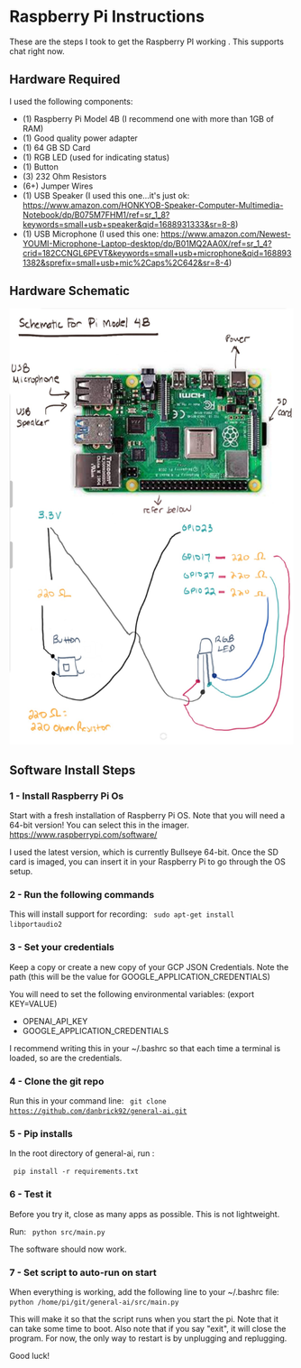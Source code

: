 # Raspberry Pi Instructions
These are the steps I took to get the Raspberry PI working .
This supports chat right now.


## Hardware Required
I used the following components:
- (1) Raspberry Pi Model 4B (I recommend one with more than 1GB of RAM)
- (1) Good quality power adapter
- (1) 64 GB SD Card
- (1) RGB LED (used for indicating status)
- (1) Button
- (3) 232 Ohm Resistors
- (6+) Jumper Wires
- (1) USB Speaker (I used this one...it's just ok: https://www.amazon.com/HONKYOB-Speaker-Computer-Multimedia-Notebook/dp/B075M7FHM1/ref=sr_1_8?keywords=small+usb+speaker&qid=1688931333&sr=8-8)
- (1) USB Microphone (I used this one: https://www.amazon.com/Newest-YOUMI-Microphone-Laptop-desktop/dp/B01MQ2AA0X/ref=sr_1_4?crid=182CCNGL6PEVT&keywords=small+usb+microphone&qid=1688931382&sprefix=small+usb+mic%2Caps%2C642&sr=8-4)


## Hardware Schematic
![image of schematic](img/schematic.jpg)


## Software Install Steps
### 1 - Install Raspberry Pi Os
Start with a fresh installation of Raspberry Pi OS. 
Note that you will need a 64-bit version! You can select this in the imager.
https://www.raspberrypi.com/software/

I used the latest version, which is currently Bullseye 64-bit.
Once the SD card is imaged, you can insert it in your Raspberry Pi to go through the OS setup.


### 2 - Run the following commands

This will install support for recording:
<code> sudo apt-get install libportaudio2 </code>


### 3 - Set your credentials
Keep a copy or create a new copy of your GCP JSON Credentials. Note the path (this will be the value for GOOGLE_APPLICATION_CREDENTIALS)

You will need to set the following environmental variables: (export KEY=VALUE)
- OPENAI_API_KEY
- GOOGLE_APPLICATION_CREDENTIALS

I recommend writing this in your ~/.bashrc so that each time a terminal is loaded, so are the credentials.


### 4 - Clone the git repo
Run this in your command line: 
<code> git clone https://github.com/danbrick92/general-ai.git </code>


### 5 - Pip installs
In the root directory of general-ai, run :

<code> pip install -r requirements.txt </code>


### 6 - Test it
Before you try it, close as many apps as possible. This is not lightweight.

Run: <code> python src/main.py </code>

The software should now work.

### 7 - Set script to auto-run on start
When everything is working, add the following line to your ~/.bashrc file:
<code> python /home/pi/git/general-ai/src/main.py </code>

This will make it so that the script runs when you start the pi. Note that it can take some time to boot.
Also note that if you say "exit", it will close the program.
For now, the only way to restart is by unplugging and replugging.

Good luck!
